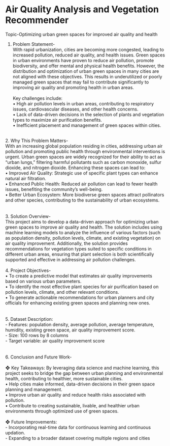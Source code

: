 # Air Quality Analysis and Vegetation Recommender
Topic-Optimizing urban green spaces for improved air quality and health
<br>
1. Problem Statement- <br>
        With rapid urbanization, cities are becoming more congested, leading to increased pollution, 
        reduced air quality, and health issues. Green spaces in urban environments have proven to 
        reduce air pollution, promote biodiversity, and offer mental and physical health benefits. 
        However, the distribution and optimization of urban green spaces in many cities are not 
        aligned with these objectives. This results in underutilized or poorly managed green spaces 
        that may fail to contribute significantly to improving air quality and promoting health in 
        urban areas. <br><br>
   Key challenges include: <br>
        • High air pollution levels in urban areas, contributing to respiratory issues, 
          cardiovascular diseases, and other health concerns.<br> 
        • Lack of data-driven decisions in the selection of plants and vegetation types to 
          maximize air purification benefits.<br>
        • Inefficient placement and management of green spaces within cities.<br>
<br>
2. Why This Problem Matters- <br> 
        With an increasing global population residing in cities, addressing urban air pollution and 
        promoting public health through environmental interventions is urgent. Urban green spaces 
        are widely recognized for their ability to act as “urban lungs,” filtering harmful pollutants 
        such as carbon monoxide, sulfur dioxide, and nitrogen dioxide. Enhancing these spaces can 
        lead to:<br> 
           • Improved Air Quality: Strategic use of specific plant types can enhance natural air 
             filtration.<br> 
           • Enhanced Public Health: Reduced air pollution can lead to fewer health issues, 
             benefiting the community’s well-being.<br> 
           • Better Urban Ecosystem: More biodiverse green spaces attract pollinators and other 
             species, contributing to the sustainability of urban ecosystems.<br>
<br>
<br>
3. Solution Overview- <br>
        This project aims to develop a data-driven approach for optimizing urban green spaces to 
        improve air quality and health. The solution includes using machine learning models to 
        analyze the influence of various factors (such as population density, pollution levels, climate, 
        and existing vegetation) on air quality improvement. Additionally, the solution provides 
        recommendations for vegetation types suited to specific conditions in different urban areas, 
        ensuring that plant selection is both scientifically supported and effective in addressing air 
        pollution challenges.
<br>
<br>
4. Project Objectives- <br> 
       • To create a predictive model that estimates air quality improvements based on 
         various urban parameters.<br> 
       • To identify the most effective plant species for air purification based on pollution 
         levels, climate, and other relevant conditions.<br> 
       • To generate actionable recommendations for urban planners and city officials for 
         enhancing existing green spaces and planning new ones.<br>
<br>
<br>
5. Dataset Description:<br> 
- Features: population density, average pollution, average temperature, humidity, 
existing green space, air quality improvement score.<br> 
- Size: 100 rows by 8 columns<br> 
- Target variable: air quality improvement score<br>
<br>
<br>
6. Conclusion and Future Work-<br><br> 
❖ Key Takeaways: By leveraging data science and machine learning, this project seeks to 
bridge the gap between urban planning and environmental health, contributing to 
healthier, more sustainable cities.<br> 
• Help cities make informed, data-driven decisions in their green space planning and 
management.<br> 
• Improve urban air quality and reduce health risks associated with pollution.<br> 
• Contribute to creating sustainable, livable, and healthier urban environments 
through optimized use of green spaces.<br><br> 
❖ Future Improvements:<br>
- Incorporating real-time data for continuous learning and continuous updation.<br>
- Expanding to a broader dataset covering multiple regions and cities<br>

         

